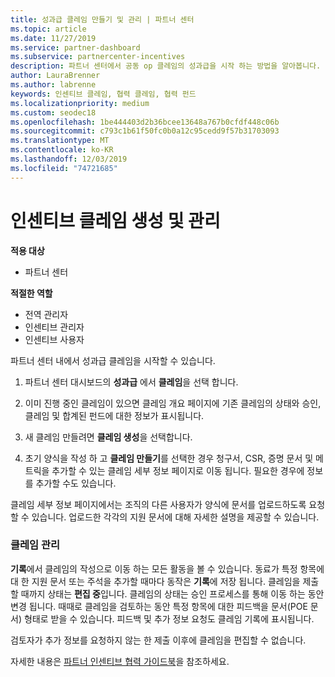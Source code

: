 ```yaml
---
title: 성과급 클레임 만들기 및 관리 | 파트너 센터
ms.topic: article
ms.date: 11/27/2019
ms.service: partner-dashboard
ms.subservice: partnercenter-incentives
description: 파트너 센터에서 공동 op 클레임의 성과급을 시작 하는 방법을 알아봅니다. 검색 기록에서 클레임 형성에 해당되는 모든 활동을 볼 수 있습니다.
author: LauraBrenner
ms.author: labrenne
keywords: 인센티브 클레임, 협력 클레임, 협력 펀드
ms.localizationpriority: medium
ms.custom: seodec18
ms.openlocfilehash: 1be444403d2b36bcee13648a767b0cfdf448c06b
ms.sourcegitcommit: c793c1b61f50fc0b0a12c95cedd9f57b31703093
ms.translationtype: MT
ms.contentlocale: ko-KR
ms.lasthandoff: 12/03/2019
ms.locfileid: "74721685"
---
```

# <a name="create-and-manage-an-incentives-claim"></a>인센티브 클레임 생성 및 관리

**적용 대상**
- 파트너 센터

**적절한 역할**

- 전역 관리자
- 인센티브 관리자
- 인센티브 사용자

파트너 센터 내에서 성과급 클레임을 시작할 수 있습니다. 

1. 파트너 센터 대시보드의 **성과급** 에서 **클레임**을 선택 합니다.

2.  이미 진행 중인 클레임이 있으면 클레임 개요 페이지에 기존 클레임의 상태와 승인, 클레임 및 합계된 펀드에 대한 정보가 표시됩니다.

3.  새 클레임 만들려면 **클레임 생성**을 선택합니다.

4.  초기 양식을 작성 하 고 **클레임 만들기**를 선택한 경우 청구서, CSR, 증명 문서 및 메트릭을 추가할 수 있는 클레임 세부 정보 페이지로 이동 됩니다. 필요한 경우에 정보를 추가할 수도 있습니다.

클레임 세부 정보 페이지에서는 조직의 다른 사용자가 양식에 문서를 업로드하도록 요청할 수 있습니다. 업로드한 각각의 지원 문서에 대해 자세한 설명을 제공할 수 있습니다. 

### <a name="manage-your-claims"></a>클레임 관리

**기록**에서 클레임의 작성으로 이동 하는 모든 활동을 볼 수 있습니다. 동료가 특정 항목에 대 한 지원 문서 또는 주석을 추가할 때마다 동작은 **기록**에 저장 됩니다. 클레임을 제출할 때까지 상태는 **편집 중**입니다. 클레임의 상태는 승인 프로세스를 통해 이동 하는 동안 변경 됩니다. 때때로 클레임을 검토하는 동안 특정 항목에 대한 피드백을 문서(POE 문서) 형태로 받을 수 있습니다. 피드백 및 추가 정보 요청도 클레임 기록에 표시됩니다. 

검토자가 추가 정보를 요청하지 않는 한 제출 이후에 클레임을 편집할 수 없습니다.

자세한 내용은 [파트너 인센티브 협력 가이드북](https://assets.microsoft.com/coop-guidebook.pdf)을 참조하세요.
